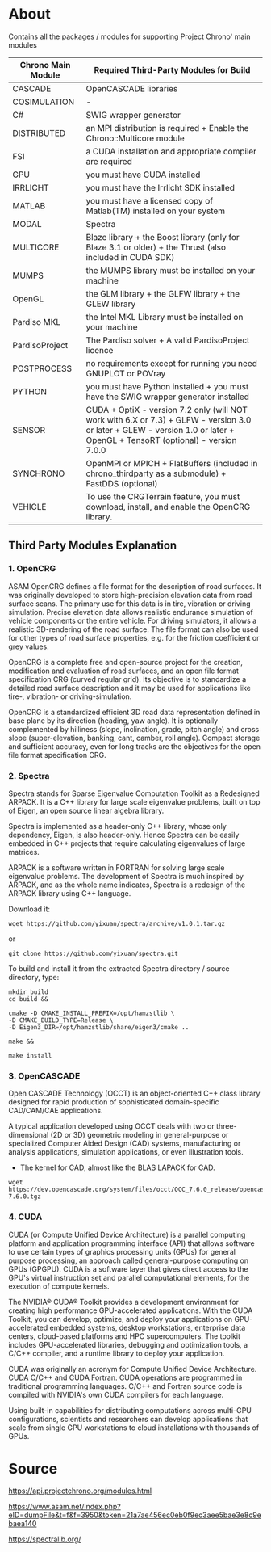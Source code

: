 # About
Contains all the packages / modules for supporting Project Chrono' main modules

| Chrono Main Module  | Required Third-Party Modules for Build |
| ------------- | ------------- | 
| CASCADE | OpenCASCADE libraries 
| COSIMULATION | -
| C# | SWIG wrapper generator
| DISTRIBUTED |  an MPI distribution is required + Enable the Chrono::Multicore module
| FSI | a CUDA installation and appropriate compiler are required
| GPU | you must have CUDA installed
| IRRLICHT | you must have the Irrlicht SDK installed
| MATLAB | you must have a licensed copy of Matlab(TM) installed on your system
| MODAL | Spectra 
| MULTICORE | Blaze library + the Boost library (only for Blaze 3.1 or older) + the Thrust (also included in CUDA SDK)
| MUMPS | the MUMPS library must be installed on your machine
| OpenGL | the GLM library + the GLFW library + the GLEW library
| Pardiso MKL | the Intel MKL Library must be installed on your machine
| PardisoProject |  The Pardiso solver + A valid PardisoProject licence
| POSTPROCESS | no requirements except for running you need GNUPLOT or POVray
| PYTHON | you must have Python installed + you must have the SWIG wrapper generator installed
| SENSOR | CUDA + OptiX - version 7.2 only (will NOT work with 6.X or 7.3) + GLFW - version 3.0 or later + GLEW - version 1.0 or later + OpenGL + TensoRT (optional) - version 7.0.0
| SYNCHRONO |  OpenMPI or MPICH + FlatBuffers (included in chrono_thirdparty as a submodule) + FastDDS (optional)
| VEHICLE | To use the CRGTerrain feature, you must download, install, and enable the OpenCRG library.

## Third Party Modules Explanation

### 1. OpenCRG
ASAM OpenCRG defines a file format for the description of road surfaces. It was originally developed to store high-precision elevation data from road surface scans. The primary use for this data is in tire, vibration or driving simulation. Precise elevation data allows realistic endurance simulation of vehicle components or the entire vehicle. For driving simulators, it allows a realistic 3D-rendering of the road surface. The file format can also be used for other types of road surface properties, e.g. for the friction coefficient or grey values.  

OpenCRG is a complete free and open-source project for the creation, modification and evaluation of road surfaces, and an open file format specification CRG (curved regular grid). Its objective is to standardize a detailed road surface description and it may be used for applications like tire-, vibration- or driving-simulation. 

OpenCRG is a standardized efficient 3D road data representation defined in base plane by its direction (heading, yaw angle). It is optionally complemented by hilliness (slope, inclination, grade, pitch angle) and cross slope (super-elevation, banking, cant, camber, roll angle). Compact storage and sufficient accuracy, even for long tracks are the objectives for the open file format specification CRG. 

### 2. Spectra
Spectra stands for Sparse Eigenvalue Computation Toolkit as a Redesigned ARPACK. It is a C++ library for large scale eigenvalue problems, built on top of Eigen, an open source linear algebra library.

Spectra is implemented as a header-only C++ library, whose only dependency, Eigen, is also header-only. Hence Spectra can be easily embedded in C++ projects that require calculating eigenvalues of large matrices.

ARPACK is a software written in FORTRAN for solving large scale eigenvalue problems. The development of Spectra is much inspired by ARPACK, and as the whole name indicates, Spectra is a redesign of the ARPACK library using C++ language.

Download it:
```
wget https://github.com/yixuan/spectra/archive/v1.0.1.tar.gz
```
or
```
git clone https://github.com/yixuan/spectra.git
```

To build and install it from the extracted Spectra directory / source directory, type:
```
mkdir build
cd build &&

cmake -D CMAKE_INSTALL_PREFIX=/opt/hamzstlib \
-D CMAKE_BUILD_TYPE=Release \
-D Eigen3_DIR=/opt/hamzstlib/share/eigen3/cmake ..

make &&

make install
```

### 3. OpenCASCADE
Open CASCADE Technology (OCCT) is an object-oriented C++ class library designed for rapid production of sophisticated domain-specific CAD/CAM/CAE applications.

A typical application developed using OCCT deals with two or three-dimensional (2D or 3D) geometric modeling in general-purpose or specialized Computer Aided Design (CAD) systems, manufacturing or analysis applications, simulation applications, or even illustration tools.

* The kernel for CAD, almost like the BLAS LAPACK for CAD.

```
wget https://dev.opencascade.org/system/files/occt/OCC_7.6.0_release/opencascade-7.6.0.tgz
```

### 4. CUDA
CUDA (or Compute Unified Device Architecture) is a parallel computing platform and application programming interface (API) that allows software to use certain types of graphics processing units (GPUs) for general purpose processing, an approach called general-purpose computing on GPUs (GPGPU). CUDA is a software layer that gives direct access to the GPU's virtual instruction set and parallel computational elements, for the execution of compute kernels.

The NVIDIA® CUDA® Toolkit provides a development environment for creating high performance GPU-accelerated applications. With the CUDA Toolkit, you can develop, optimize, and deploy your applications on GPU-accelerated embedded systems, desktop workstations, enterprise data centers, cloud-based platforms and HPC supercomputers. The toolkit includes GPU-accelerated libraries, debugging and optimization tools, a C/C++ compiler, and a runtime library to deploy your application.

CUDA was originally an acronym for Compute Unified Device Architecture. CUDA C/C++ and CUDA Fortran. CUDA operations are programmed in traditional programming languages. C/C++ and Fortran source code is compiled with NVIDIA's own CUDA compilers for each language.

Using built-in capabilities for distributing computations across multi-GPU configurations, scientists and researchers can develop applications that scale from single GPU workstations to cloud installations with thousands of GPUs.

# Source
https://api.projectchrono.org/modules.html

https://www.asam.net/index.php?eID=dumpFile&t=f&f=3950&token=21a7ae456ec0eb0f9ec3aee5bae3e8c9ebaea140

https://spectralib.org/
